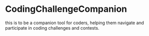 # CodingChallengeCompanion
this is to be a companion tool for coders, helping them navigate and participate in coding challenges and contests.
